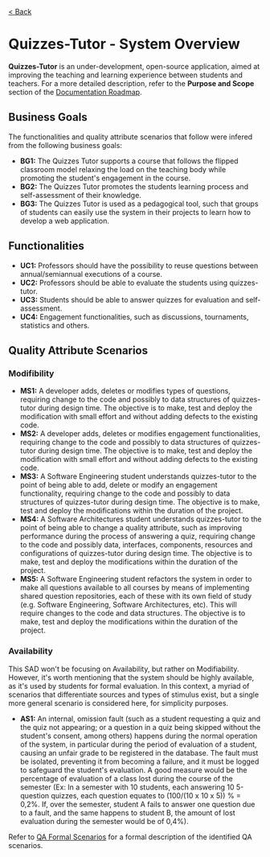 [< Back](SAD.md)

# Quizzes-Tutor - System Overview

**Quizzes-Tutor** is an under-development, open-source application, aimed at improving the teaching and learning experience between students and teachers. For a more detailed description, refer to the **Purpose and Scope** section of the [Documentation Roadmap](documentation_roadmap.md).

## Business Goals

The functionalities and quality attribute scenarios that follow were infered from the following business goals:

- **BG1:** The Quizzes Tutor supports a course that follows the flipped classroom model relaxing the load on the teaching body while promoting the student's engagement in the course.
- **BG2:** The Quizzes Tutor promotes the students learning process and self-assessment of their knowledge.
- **BG3:** The Quizzes Tutor is used as a pedagogical tool, such that groups of students can easily use the system in their projects to learn how to develop a web application.

## Functionalities

- **UC1:** Professors should have the possibility to reuse questions between annual/semiannual executions of a course.
- **UC2:** Professors should be able to evaluate the students using quizzes-tutor.
- **UC3:** Students should be able to answer quizzes for evaluation and self-assessment.
- **UC4:** Engagement functionalities, such as discussions, tournaments, statistics and others.

## Quality Attribute Scenarios

### Modifibility

- **MS1:** A developer adds, deletes or modifies types of questions, requiring change to the code and possibly to data structures of quizzes-tutor during design time. The objective is to make, test and deploy the modification with small effort and without adding defects to the existing code.
- **MS2:** A developer adds, deletes or modifies engagement functionalities, requiring change to the code and possibly to data structures of quizzes-tutor during design time. The objective is to make, test and deploy the modification with small effort and without adding defects to the existing code.
- **MS3:** A Software Engineering student understands quizzes-tutor to the point of being able to add, delete or modify an engagement functionality, requiring change to the code and possibly to data structures of quizzes-tutor during design time. The objective is to make, test and deploy the modifications within the duration of the project.
- **MS4:** A Software Architectures student understands quizzes-tutor to the point of being able to change a quality attribute, such as improving performance during the process of answering a quiz, requiring change to the code and possibly data, interfaces, components, resources and configurations of quizzes-tutor during design time. The objective is to make, test and deploy the modifications within the duration of the project. 
- **MS5:** A Software Engineering student refactors the system in order to make all questions available to all courses by means of implementing shared question repositories, each of these with its own field of study (e.g. Software Engineering, Software Architectures, etc). This will require changes to the code and data structures. The objective is to make, test and deploy the modifications within the duration of the project.

### Availability

This SAD won't be focusing on Availability, but rather on Modifiability. However, it's worth mentioning that the system should be highly available, as it's used by students for formal evaluation. In this context, a myriad of scenarios that differentiate sources and types of stimulus exist, but a single more general scenario is considered here, for simplicity purposes.

- **AS1:** An internal, omission fault (such as a student requesting a quiz and the quiz not appearing; or a question in a quiz being skipped without the student's consent, among others) happens during the normal operation of the system, in particular during the period of evaluation of a student, causing an unfair grade to be registered in the database. The fault must be isolated, preventing it from becoming a failure, and it must be logged to safeguard the student's evaluation. A good measure would be the percentage of evaluation of a class lost during the course of the semester (Ex: In a semester with 10 students, each answering 10 5-question quizzes, each question equates to (100/(10 x 10 x 5)) % = 0,2%. If, over the semester, student A fails to answer one question due to a fault, and the same happens to student B, the amount of lost evaluation during the semester would be of 0,4%).

Refer to [QA Formal Scenarios](quality_attribute_formal_scenarios.md) for a formal description of the identified QA scenarios.

